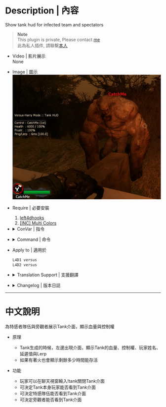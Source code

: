 # Description | 內容
Show tank hud for infected team and spectators

> __Note__ <br/>
This plugin is private, Please contact [me](https://github.com/fbef0102/Game-Private_Plugin#私人插件列表-private-plugins-list)<br/>
此為私人插件, 請聯繫[本人](https://github.com/fbef0102/Game-Private_Plugin#私人插件列表-private-plugins-list)

* Video | 影片展示
<br/>None

* Image | 圖示
	<br/>![l4d_tankhud_1](image/l4d_tankhud_1.jpg)

* Require | 必要安裝
	1. [left4dhooks](https://forums.alliedmods.net/showthread.php?t=321696)
	2. [[INC] Multi Colors](https://github.com/fbef0102/L4D1_2-Plugins/releases/tag/Multi-Colors)

* <details><summary>ConVar | 指令</summary>

	* cfg/sourcemod/l4d_tankhud.cfg
		```php
		// 0=Plugin off, 1=Plugin on.
		l4d_tankhud_enable "1"

		// If 1, display tank hud for infected team.
		l4d_tankhud_infected_enable "1"

		// If 1, display tank hud for spectators.
		l4d_tankhud_spec_enable "1"

		// If 1, display tank hud for Tank himself.
		l4d_tankhud_tank_enable "1"
		```
</details>

* <details><summary>Command | 命令</summary>

	* **Turn On/Off Tankhud**
		```php
		sm_tankhud
		```
</details>

* Apply to | 適用於
	```
	L4D1 versus
	L4D2 versus
	```

* <details><summary>Translation Support | 支援翻譯</summary>

	```
	English
	繁體中文
	简体中文
	```
</details>

* <details><summary>Changelog | 版本日誌</summary>

	* v1.0h (2023-2-10)
		* Individual plugin
		* Auto generate cfg
		* Delete spechud, only tankhud left

	* v3.8.4
	    * [From SirPlease/L4D2-Competitive-Rework](https://github.com/SirPlease/L4D2-Competitive-Rework/blob/master/addons/sourcemod/scripting/spechud.sp)
</details>

- - - -
# 中文說明
為特感者隊伍與旁觀者展示Tank介面，顯示血量與控制權

* 原理
	* Tank生成的時候，左邊出現介面，顯示Tank的血量、控制權、玩家姓名、延遲值與Lerp
	* 如果有著火也會顯示剩餘多少時間能存活

* 功能
	* 玩家可以在聊天視窗輸入!tank關閉Tank介面
	* 可決定Tank本身玩家能否看到Tank介面
	* 可決定特感隊伍能否看到Tank介面
	* 可決定旁觀者能否看到Tank介面